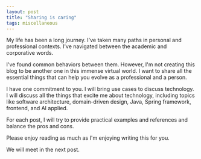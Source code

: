 ```yaml
---
layout: post
title: "Sharing is caring"
tags: miscellaneous
---
```


My life has been a long journey. I've taken many paths in personal and professional contexts. I've navigated between the academic and corporative words.

I've found common behaviors between them. However, I'm not creating this blog to be another one in this immense virtual world. I want to share all the essential things that can help you evolve as a professional and a person.

I have one commitment to you. I will bring use cases to discuss technology. I will discuss all the things that excite me about technology, including topics like software architecture, domain-driven design, Java, Spring framework, frontend, and AI applied.

For each post, I will try to provide practical examples and references and balance the pros and cons.

Please enjoy reading as much as I'm enjoying writing this for you.

We will meet in the next post.
